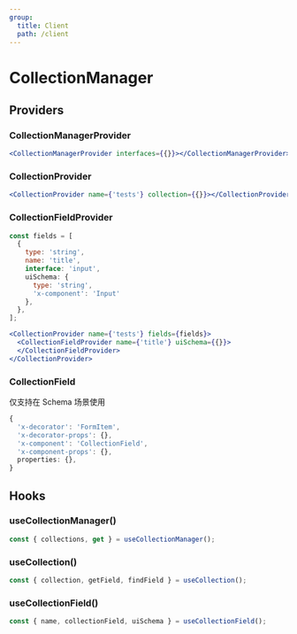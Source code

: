 ```yaml
---
group:
  title: Client
  path: /client
---
```


# CollectionManager

## Providers

### CollectionManagerProvider

```jsx | pure
<CollectionManagerProvider interfaces={{}}></CollectionManagerProvider>
```

### CollectionProvider

```jsx | pure
<CollectionProvider name={'tests'} collection={{}}></CollectionProvider>
```

### CollectionFieldProvider

```jsx | pure
const fields = [
  {
    type: 'string',
    name: 'title',
    interface: 'input',
    uiSchema: {
      type: 'string',
      'x-component': 'Input'
    },
  },
];

<CollectionProvider name={'tests'} fields={fields}>
  <CollectionFieldProvider name={'title'} uiSchema={{}}>
  </CollectionFieldProvider>
</CollectionProvider>
```

### CollectionField

仅支持在 Schema 场景使用

```ts
{
  'x-decorator': 'FormItem',
  'x-decorator-props': {},
  'x-component': 'CollectionField',
  'x-component-props': {},
  properties: {},
}
```

## Hooks

### useCollectionManager()

```jsx | pure
const { collections, get } = useCollectionManager();
```

### useCollection()

```jsx | pure
const { collection, getField, findField } = useCollection();
```

### useCollectionField()

```jsx | pure
const { name, collectionField, uiSchema } = useCollectionField();
```

<code src="./demos/demo1.tsx"/>

<code src="./demos/demo2.tsx"/>

